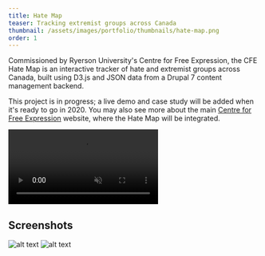 ```yaml
---
title: Hate Map
teaser: Tracking extremist groups across Canada
thumbnail: /assets/images/portfolio/thumbnails/hate-map.png
order: 1
---
```


Commissioned by Ryerson University's Centre for Free Expression, the CFE Hate Map is an interactive tracker of hate and extremist groups across Canada, built using D3.js and JSON data from a Drupal 7 content management backend.

This project is in progress; a live demo and case study will be added when it's ready to go in 2020. You may also see more about the main [Centre for Free Expression](/portfolio/centre-for-free-expression) website, where the Hate Map will be integrated.

<video autoplay muted loop playsinline>
    <source src="/assets/videos/hate-map-demo.mp4" type="video/mp4">
</video>

## Screenshots

![alt text](/assets/images/portfolio/hate-map-scr.png)
![alt text](/assets/images/portfolio/hate-map-scr-2.png)
